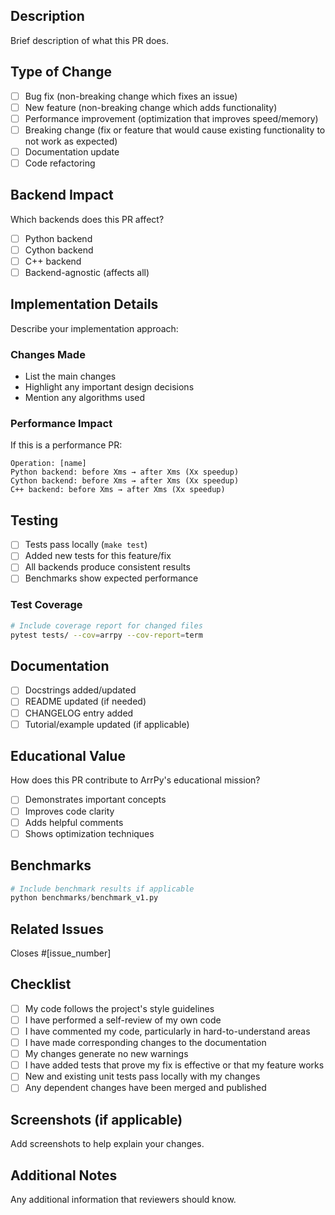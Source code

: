 ## Description
Brief description of what this PR does.

## Type of Change
- [ ] Bug fix (non-breaking change which fixes an issue)
- [ ] New feature (non-breaking change which adds functionality)
- [ ] Performance improvement (optimization that improves speed/memory)
- [ ] Breaking change (fix or feature that would cause existing functionality to not work as expected)
- [ ] Documentation update
- [ ] Code refactoring

## Backend Impact
Which backends does this PR affect?
- [ ] Python backend
- [ ] Cython backend
- [ ] C++ backend
- [ ] Backend-agnostic (affects all)

## Implementation Details
Describe your implementation approach:

### Changes Made
- List the main changes
- Highlight any important design decisions
- Mention any algorithms used

### Performance Impact
If this is a performance PR:
```
Operation: [name]
Python backend: before Xms → after Xms (Xx speedup)
Cython backend: before Xms → after Xms (Xx speedup)
C++ backend: before Xms → after Xms (Xx speedup)
```

## Testing
- [ ] Tests pass locally (`make test`)
- [ ] Added new tests for this feature/fix
- [ ] All backends produce consistent results
- [ ] Benchmarks show expected performance

### Test Coverage
```bash
# Include coverage report for changed files
pytest tests/ --cov=arrpy --cov-report=term
```

## Documentation
- [ ] Docstrings added/updated
- [ ] README updated (if needed)
- [ ] CHANGELOG entry added
- [ ] Tutorial/example updated (if applicable)

## Educational Value
How does this PR contribute to ArrPy's educational mission?
- [ ] Demonstrates important concepts
- [ ] Improves code clarity
- [ ] Adds helpful comments
- [ ] Shows optimization techniques

## Benchmarks
```python
# Include benchmark results if applicable
python benchmarks/benchmark_v1.py
```

## Related Issues
Closes #[issue_number]

## Checklist
- [ ] My code follows the project's style guidelines
- [ ] I have performed a self-review of my own code
- [ ] I have commented my code, particularly in hard-to-understand areas
- [ ] I have made corresponding changes to the documentation
- [ ] My changes generate no new warnings
- [ ] I have added tests that prove my fix is effective or that my feature works
- [ ] New and existing unit tests pass locally with my changes
- [ ] Any dependent changes have been merged and published

## Screenshots (if applicable)
Add screenshots to help explain your changes.

## Additional Notes
Any additional information that reviewers should know.